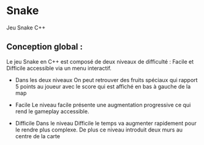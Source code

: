 # Snake
Jeu Snake C++

##  Conception global :

Le jeu Snake en C++ est composé de deux niveaux de difficulté : Facile et Difficile accessible via un menu interactif.

- Dans les deux niveaux
On peut retrouver des fruits spéciaux qui rapport 5 points au joueur avec le score qui est affiché en bas à gauche de la map

- Facile
Le niveau facile présente une augmentation progressive ce qui rend le gameplay accessible.

- Difficile
Dans le niveau Difficile le temps va augmenter rapidement pour le rendre plus complexe.
De plus ce niveau introduit deux murs au centre de la carte 
